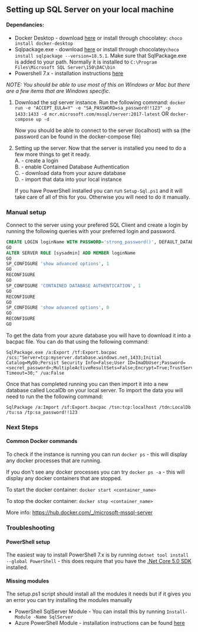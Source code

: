 ## Setting up SQL Server on your local machine

#### Dependancies: 
* Docker Desktop - download [here](https://hub.docker.com/editions/community/docker-ce-desktop-windows/) or install through chocolatey: `choco install docker-desktop` 
* Sqlpackage.exe - download [here](https://docs.microsoft.com/en-us/sql/tools/sqlpackage-download?view=sql-server-ver15) or install through chocolatey`choco install sqlpackage --version=18.5.1`.  Make sure that SqlPackage.exe is added to your path. Normally it is installed to `C:\Program Files\Microsoft SQL Server\150\DAC\bin`
* Powershell 7.x - installation instructions [here](https://docs.microsoft.com/en-us/powershell/scripting/install/installing-powershell?view=powershell-7.1)

*NOTE: You should be able to use most of this on Windows or Mac but there are a few items that are Windows specific.*

1. Download the sql server instance. Run the following command: 
`docker run -e "ACCEPT_EULA=Y" -e "SA_PASSWORD=sa_password!!123" -p 1433:1433 -d mcr.microsoft.com/mssql/server:2017-latest`
OR
`docker-compose up -d`

    Now you should be able to connect to the server (localhost) with sa (the password can be found in the docker-compose file)

2. Setting up the server. Now that the server is installed you need to do a few more things to get it ready.  
A. - create a login  
B. - enable Contained Database Authentication  
C. - download data from your azure database  
D. - import that data into your local instance  

    If you have PowerShell installed you can run `Setup-Sql.ps1` and it will take care of all of this for you.  Otherwise you will need to do it manually. 

### Manual setup
Connect to the server using your prefered SQL Client and create a login  by running the following queries with your preferred login and password.

```sql
CREATE LOGIN loginName WITH PASSWORD='strong_password()', DEFAULT_DATABASE=[master], CHECK_EXPIRATION=OFF, CHECK_POLICY=OFF
GO
ALTER SERVER ROLE [sysadmin] ADD MEMBER loginName
GO    
SP_CONFIGURE 'show advanced options', 1
GO
RECONFIGURE
GO
SP_CONFIGURE 'CONTAINED DATABASE AUTHENTICATION', 1
GO
RECONFIGURE
GO
SP_CONFIGURE 'show advanced options', 0 
GO
RECONFIGURE
GO
```


To get the data from your azure database you will have to download it into a bacpac file. You can do that using the following command: 

```
SqlPackage.exe /a:Export /tf:Export.bacpac /scs:"Server=tcp:myserver.database.windows.net,1433;Initial Catalog=MyDb;Persist Security Info=False;User ID=ImaDbUser;Password=<secret_password>;MultipleActiveResultSets=False;Encrypt=True;TrustServerCertificate=False;Connection Timeout=30;" /ua:False
```

Once that has completed running you can then import it into a new database called LocalDb on your local server. To import the data you will need to run the the following command:

```
SqlPackage /a:Import /sf:Export.bacpac /tsn:tcp:localhost /tdn:LocalDb /tu:sa /tp:sa_password!!123
```


### Next Steps
#### Common Docker commands
To check if the instance is running you can run `docker ps` - this will display any docker processes that are running. 

If you don't see any docker processes you can try `docker ps -a` - this will display any docker containers that are stopped. 

To start the docker container: `docker start <container_name>`

To stop the docker container: `docker stop <container_name>`

More info: https://hub.docker.com/_/microsoft-mssql-server


### Troubleshooting

#### PowerShell setup
The easiest way to install PowerShell 7.x is by running `dotnet tool install --global PowerShell` - this does require that you have the [.Net Core 5.0 SDK](https://dotnet.microsoft.com/download/dotnet/5.0) installed.

#### Missing modules
The setup.ps1 script should install all the modules it needs but if it gives you an error you can try installing the modules manually
* PowerShell SqlServer Module - You can install this by running `Install-Module -Name SqlServer`
* Azure PowerShell Module - installation instructions can be found [here](https://docs.microsoft.com/en-us/powershell/azure/install-az-ps?view=azps-5.1.0)


